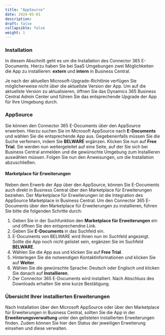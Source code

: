 ```yaml
---
title: "AppSource"
date: 2024-05-01
description: 
draft: false
collapsible: false
weight: 1
---
```

### Installation
In diesem Abschnitt geht es um die Installation des Connector 365 E-Documents. Hierzu haben Sie bei SaaS Umgebungen zwei Möglichkeiten die App zu installieren: **extern** und **intern** in Business Central. 

Je nach der aktuellen Microsoft-Upgrade-Richtlinie verfügen Sie möglicherweise nicht über die aktuellste Version der App. Um auf die aktuellste Version zu aktualisieren, öffnen Sie das Dynamics 365 Business Central Admin Center und führen Sie das entsprechende Upgrade der App für Ihre Umgebung durch.

### AppSource
Sie können den Connector 365 E-Documents über den AppSource erwerben. Hierzu suchen Sie im Microsoft AppSource nach **E-Documents** und wählen Sie die entsprechende App aus. Gegebenenfalls müssen Sie die Suche verfeinern, indem Sie **BELWARE** ergänzen. 
Klicken Sie nun auf **Free Trial**. Sie werden nun weitergeleitet auf eine Seite, auf der Sie sich bei Business Central anmelden und die gewünschte Umgebung zum Installieren auswählen müssen. Folgen Sie nun den Anweisungen, um die Installation abzuschließen.

#### Marketplace für Erweiterungen
Neben dem Erwerb der App über den AppSource, können Sie E-Documents auch direkt in Business Central über den Marketplace für Erweiterungen beziehen. Der Marketplace für Erweiterungen ist die Integration des AppSource Marketplace in Business Central.
Um den Connector 365 E-Documents über den Marketplace für Erweiterungen zu installieren, führen Sie bitte die folgenden Schritte durch:
1. Geben Sie in der Suchfunktion den **Marketplace für Erweiterungen** ein und öffnen Sie den entsprechendne Link.
2. Geben Sie **E-Documents** in das Suchfeld ein.
3. E-Documents von BELWARE wird Ihnen nun im Suchfeld angezeigt. Sollte die App noch nicht gelistet sein, ergänzen Sie im Suchfeld **BELWARE**.
4. Wählen Sie die App aus und klicken Sie auf **Free Trial**.
5. Hinterlegen Sie die notwendigen Kontaktinformationen und klicken Sie auf **Weiter**.
6. Wählen Sie die gewünschte Sprache: Deutsch oder Englisch und klicken Sie danach auf **Installieren**.
7. Der Connector 365 E-Documents wird installiert. Nach Abschluss des Downloads erhalten Sie eine kurze Bestätigung.

### Übersicht Ihrer installierten Erweiterungen
Nach Installation über den Microsoft AppSource oder über den Marketplace für Erweiterungen in Business Central, sollten Sie die App in der **Erweiterungsverwaltung** unter den gelisteten installierten Erweiterungen finden. Zudem können Sie hier den Status der jeweiligen Erweiterung einsehen und diese verwalten.